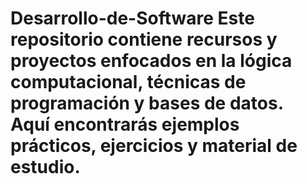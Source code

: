 # Desarrollo-de-Software Este repositorio contiene recursos y proyectos enfocados en la lógica computacional, técnicas de programación y bases de datos. Aquí encontrarás ejemplos prácticos, ejercicios y material de estudio.
